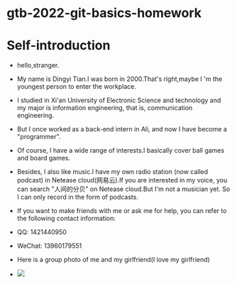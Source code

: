 # gtb-2022-git-basics-homework

# Self-introduction

- hello,stranger.

- My name is Dingyi Tian.I was born in 2000.That's right,maybe I 'm the youngest person to enter the workplace.

- I studied in Xi'an University of Electronic Science and technology and my major is information engineering, that is, communication engineering.

- But I once worked as a back-end intern in Ali, and now I have become a  "programmer".

- Of course, I have a wide range of interests.I  basically cover ball games and board games.

- Besides, I also like music.I have my own radio station (now called podcast) in Netease cloud(网易云).If you are interested in my voice, you can search "人间的分贝" on Netease cloud.But I'm not a musician yet. So I can only record in the form of podcasts.

- If you want to make friends with me or ask me for help, you can refer to the following contact information:

- QQ: 1421440950

- WeChat: 13960179551

- Here is a group photo of me and my girlfriend(I love my girlfriend)

- ![](C:\Users\tiandingyi\AppData\Roaming\marktext\images\2022-01-10-17-19-58-image.png)
